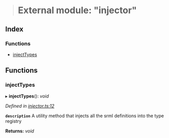 > # External module: "injector"

## Index

### Functions

* [injectTypes](_injector_.md#injecttypes)

## Functions

###  injectTypes

▸ **injectTypes**(): *void*

*Defined in [injector.ts:12](https://github.com/polkadot-js/api/blob/b9142bc/packages/types/src/injector.ts#L12)*

**`description`** A utility method that injects all the srml definitions into the type registry

**Returns:** *void*